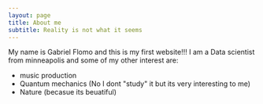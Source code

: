 ```yaml
---
layout: page
title: About me
subtitle: Reality is not what it seems
---
```


My name is Gabriel Flomo and this is my first website!!! I am a Data scientist from minneapolis and some of my other interest are:
* music production
* Quantum mechanics (No I dont "study" it but its very interesting to me)
* Nature (becasue its beuatiful)

